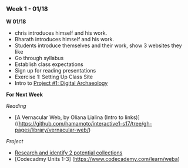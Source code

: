### Week 1 - 01/18
**W 01/18**
* chris introduces himself and his work.
* Bharath introduces himself and his work.
* Students introduce themselves and their work, show 3 websites they like
* Go through syllabus
* Establish class expectations
* Sign up for reading presentations
* Exercise 1: Setting Up Class Site
* Intro to [Project #1: Digital Archaeology](../project1/)

**For Next Week**

_Reading_
* [A Vernacular Web, by Oliana Lialina (Intro to links)]((https://github.com/hamamoto/interactive1-s17/tree/gh-pages/library/vernacular-web/)

_Project_
* [Research and identify 2 potential collections](https://github.com/hamamoto/interactive1-s17/issues/3)
* [Codecadmy Units 1-3] (https://www.codecademy.com/learn/weba)
